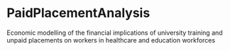 # PaidPlacementAnalysis
Economic modelling of the financial implications of university training and unpaid placements on workers in healthcare and education workforces
